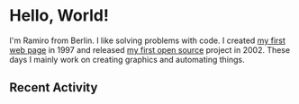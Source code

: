 # Hello, World!

I'm Ramiro from Berlin. I like solving problems with code. I created [my first web page](http://web.archive.org/web/19990429221519/http://angli02.kgw.tu-berlin.de/students/Ramiro/Ramiro.html) in 1997 and released [my first open source](https://github.com/yaph/berlinifyer) project in 2002. These days I mainly work on creating graphics and automating things.

## Recent Activity

<!--START_SECTION:activity-->
<!--END_SECTION:activity-->